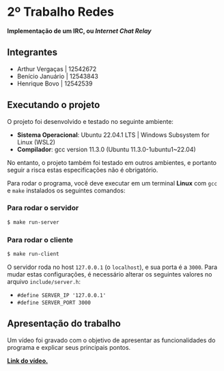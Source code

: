 # 2º Trabalho Redes
**Implementação de um IRC, ou _Internet Chat Relay_**

## Integrantes

- Arthur Vergaças | 12542672
- Benício Januário | 12543843
- Henrique Bovo | 12542539

## Executando o projeto

O projeto foi desenvolvido e testado no seguinte ambiente:

- **Sistema Operacional**:  Ubuntu 22.04.1 LTS | Windows Subsystem for Linux (WSL2)
- **Compilador**: gcc version 11.3.0 (Ubuntu 11.3.0-1ubuntu1~22.04)

No entanto, o projeto também foi testado em outros ambientes, e portanto seguir a risca estas especificações não é obrigatório.

Para rodar o programa, você deve executar em um terminal **Linux** com `gcc` e `make` instalados os seguintes comandos:

### Para rodar o servidor

```sh
$ make run-server
```

### Para rodar o cliente

```sh
$ make run-client
```

O servidor roda no host `127.0.0.1` (o `localhost`), e sua porta é a `3000`. Para mudar estas configurações, é necessário alterar os seguintes valores no arquivo `include/server.h`:

- `#define SERVER_IP '127.0.0.1'`
- `#define SERVER_PORT 3000`

## Apresentação do trabalho

Um vídeo foi gravado com o objetivo de apresentar as funcionalidades do programa e explicar seus principais pontos.

**[Link do vídeo.](https://sla.com)**
